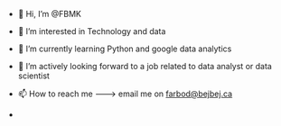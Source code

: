 - 👋 Hi, I’m @FBMK
- 👀 I’m interested in Technology and data
- 🌱 I’m currently learning Python and google data analytics
- 💞️ I’m actively looking forward to a job related to data analyst or data scientist
- 📫 How to reach me ---> email me on farbod@bejbej.ca

-
